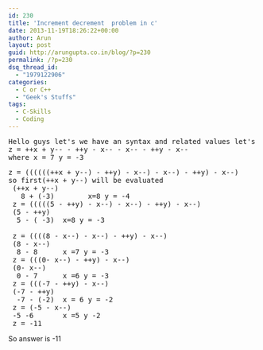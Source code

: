 ```yaml
---
id: 230
title: 'Increment decrement  problem in c'
date: 2013-11-19T18:26:22+00:00
author: Arun
layout: post
guid: http://arungupta.co.in/blog/?p=230
permalink: /?p=230
dsq_thread_id:
  - "1979122906"
categories:
  - C or C++
  - "Geek's Stuffs"
tags:
  - C-Skills
  - Coding
---
```

<pre>Hello guys let's we have an syntax and related values let's see how this works. Evaluate the given syntax 
z = ++x + y-- - ++y - x-- - x-- - ++y - x--
where x = 7 y = -3</pre>

<pre>z = ((((((++x + y--) - ++y) - x--) - x--) - ++y) - x--)
so first(++x + y--) will be evaluated
 (++x + y--)
   8 + (-3)        x=8 y = -4
 z = (((((5 - ++y) - x--) - x--) - ++y) - x--)
 (5 - ++y)
  5 - ( -3)  x=8 y = -3

 z = ((((8 - x--) - x--) - ++y) - x--)
 (8 - x--)
  8 - 8      x =7 y = -3 
 z = (((0- x--) - ++y) - x--)
 (0- x--)
  0 - 7      x =6 y = -3
 z = (((-7 - ++y) - x--)
 (-7 - ++y)
  -7 - (-2)  x = 6 y = -2
 z = (-5 - x--)
 -5 -6       x =5 y -2
 z = -11</pre>

So answer is -11